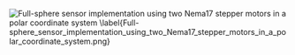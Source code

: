 ![Full-sphere sensor implementation using two Nema17 stepper motors in a polar coordinate system \label{Full-sphere_sensor_implementation_using_two_Nema17_stepper_motors_in_a_polar_coordinate_system.png}](./generated_images/border_Full-sphere_sensor_implementation_using_two_Nema17_stepper_motors_in_a_polar_coordinate_system.png)


